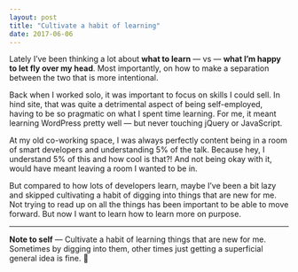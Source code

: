 ```yaml
---
layout: post
title: "Cultivate a habit of learning"
date: 2017-06-06
---
```


Lately I’ve been thinking a lot about **what to learn** — vs — **what I’m happy to let fly over my head**. Most importantly, on how to make a separation between the two that is more intentional.

Back when I worked solo, it was important to focus on skills I could sell. In hind site, that was quite a detrimental aspect of being self-employed, having to be so pragmatic on what I spent time learning. For me, it meant learning WordPress pretty well — but never touching jQuery or JavaScript.

At my old co-working space, I was always perfectly content being in a room of smart developers and understanding 5% of the talk. Because hey, I understand 5% of this and how cool is that?! And not being okay with it, would have meant leaving a room I wanted to be in.

But compared to how lots of developers learn, maybe I’ve been a bit lazy and skipped cultivating a habit of digging into things that are new for me. Not trying to read up on all the things has been important to be able to move forward. But now I want to learn how to learn more on purpose.

---

**Note to self** — Cultivate a habit of learning things that are new for me. Sometimes by digging into them, other times just getting a superficial general idea is fine. 💪
